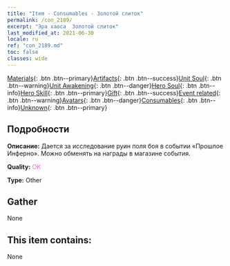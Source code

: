 ```yaml
---
title: "Item - Consumables - Золотой слиток"
permalink: /con_2189/
excerpt: "Эра хаоса  Золотой слиток"
last_modified_at: 2021-06-30
locale: ru
ref: "con_2189.md"
toc: false
classes: wide
---
```

 [Materials](/ItemsRU/){: .btn .btn--primary}[Artifacts](/ItemsRU/Artifacts/){: .btn .btn--success}[Unit Soul](/ItemsRU/UnitSoul/){: .btn .btn--warning}[Unit Awakening](/ItemsRU/UnitAwakening/){: .btn .btn--danger}[Hero Soul](/ItemsRU/HeroSoul/){: .btn .btn--info}[Hero Skill](/ItemsRU/HeroSkill/){: .btn .btn--primary}[Gift](/ItemsRU/Gift/){: .btn .btn--success}[Event related](/ItemsRU/Events/){: .btn .btn--warning}[Avatars](/ItemsRU/Avatars/){: .btn .btn--danger}[Consumables](/ItemsRU/Consumables/){: .btn .btn--info}[Unknown](/ItemsRU/Unknown/){: .btn .btn--primary}

## Подробности
 **Описание:** Дается за исследование руин поля боя в событии «Прошлое Инферно». Можно обменять на награды в магазине события.

 **Quality:** <span style="color: #DA70D6">OK</span>

 **Type:** Other

## Gather

  None

## This item contains:

  None

